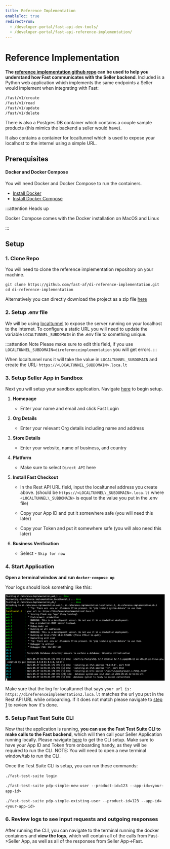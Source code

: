 ```yaml
---
title: Reference Implementation
enableToc: true
redirectFrom:
  - /developer-portal/fast-api-dev-tools/
  - /developer-portal/fast-api-reference-implementation/
---
```


# Reference Implementation

**The [reference implementation github repo](https://github.com/fast-af/di-reference-implementation) can be used to help you understand how Fast communicates with the Seller backend**.
Included is a Python web application which implements the same endpoints a Seller would implement when integrating with Fast:

```
/fast/v1/create
/fast/v1/read
/fast/v1/update
/fast/v1/delete
```

There is also a Postgres DB container which contains a couple sample products (this mimics the backend a seller would have).

It also contains a container for localtunnel which is used to expose your localhost to the internel using a simple URL.

## Prerequisites

#### Docker and Docker Compose

You will need Docker and Docker Compose to run the containers.

- [Install Docker](https://www.docker.com/products/docker-desktop)
- [Install Docker Compose](https://docs.docker.com/compose/install/#:~:text=Docker%20Compose%20relies%20on%20Docker,part%20of%20those%20desktop%20installs.)

:::attention Heads up

Docker Compose comes with the Docker installation on MacOS and Linux

:::

## Setup

### 1. Clone Repo

You will need to clone the reference implementation repository on your machine.

```
git clone https://github.com/fast-af/di-reference-implementation.git
cd di-reference-implementation
```

Alternatively you can directly download the project as a zip file [here](https://github.com/fast-af/di-reference-implementation/archive/refs/heads/main.zip)

### 2. Setup .env file

We will be using [localtunnel](https://theboroer.github.io/localtunnel-www/) to expose the server running on your localhost to the internet.
To configure a static URL you will need to update the variable `LOCALTUNNEL_SUBDOMAIN` in the .env file to something unique.

:::attention Note
Please make sure to edit this field, if you use `LOCALTUNNEL_SUBDOMAIN=direferenceimplementation` you will get errors.
:::

When localtunnel runs it will take the value in `LOCALTUNNEL_SUBDOMAIN` and create the URL: `https://<LOCALTUNNEL_SUBDOMAIN>.loca.lt`

### 3. Setup Seller App in Sandbox

Next you will setup your sandbox application.
Navigate [here](https://sdash.sandbox.fast.co/) to begin setup.

1. **Homepage**

   - Enter your name and email and click Fast Login

2. **Org Details**

   - Enter your relevant Org details including name and address

3. **Store Details**

   - Enter your website, name of business, and country

4. **Platform**

   - Make sure to select `Direct API` here

5. **Install Fast Checkout**

   - In the Rest API URL field, input the localtunnel address you create above. (should be `https://<LOCALTUNNEL\_SUBDOMAIN>.loca.lt` where `<LOCALTUNNEL\_SUBDOMAIN>` is equal to the value you put in the .env file)

   - Copy your App ID and put it somewhere safe (you will need this later)

   - Copy your Token and put it somewhere safe (you will also need this later)

6. **Business Verification**

   - Select - `Skip for now`

### 4. Start Application

**Open a terminal window and run `docker-compose up`**

Your logs should look something like this:

!["Docker Compose Startup Logs"](./images/docker-compose-startup-logs.png)

Make sure that the log for localtunnel that says `your url is: https://direferenceimplementation2.loca.lt` matches the url you put in the Rest API URL while onboarding.
If it does not match please navigate to [step 1](/developer-portal/for-developers/custom-integration/developer-tools/reference-implementation/#1-clone-repo) to review how it's done.

### 5. Setup Fast Test Suite CLI

Now that the application is running, **you can use the Fast Test Suite CLI to make calls to the Fast backend**, which will then call your Seller Application running locally.
Please navigate [here](https://github.com/fast-af/fast-test-suite-cli) to get the CLI setup. Make sure to have your App ID and Token from onboarding handy, as they will be required to run the CLI.
NOTE: You will need to open a new terminal window/tab to run the CLI.

Once the Test Suite CLI is setup, you can run these commands:

`./fast-test-suite login`

`./fast-test-suite pdp-simple-new-user --product-id=123 --app-id=<your-app-id>`

`./fast-test-suite pdp-simple-existing-user --product-id=123 --app-id=<your-app-id>`

### 6. Review logs to see input requests and outgoing responses

After running the CLI, you can navigate to the terminal running the docker containers and **view the logs**, which will contain all of the calls from Fast->Seller App, as well as all of the responses from Seller App->Fast.
